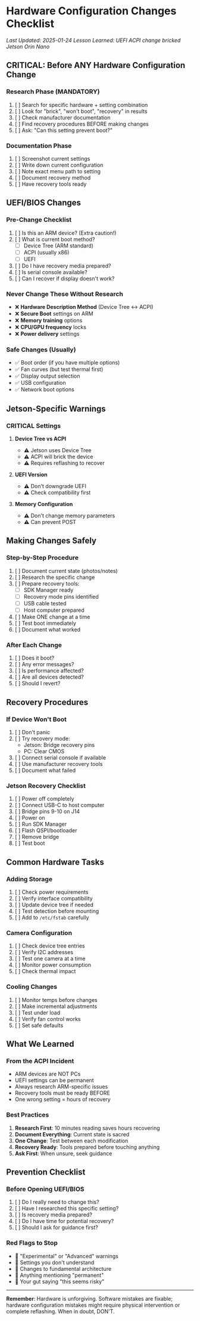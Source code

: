# Hardware Configuration Changes Checklist

*Last Updated: 2025-01-24*
*Lesson Learned: UEFI ACPI change bricked Jetson Orin Nano*

## CRITICAL: Before ANY Hardware Configuration Change

### Research Phase (MANDATORY)
1. [ ] Search for specific hardware + setting combination
2. [ ] Look for "brick", "won't boot", "recovery" in results
3. [ ] Check manufacturer documentation
4. [ ] Find recovery procedures BEFORE making changes
5. [ ] Ask: "Can this setting prevent boot?"

### Documentation Phase
1. [ ] Screenshot current settings
2. [ ] Write down current configuration
3. [ ] Note exact menu path to setting
4. [ ] Document recovery method
5. [ ] Have recovery tools ready

## UEFI/BIOS Changes

### Pre-Change Checklist
1. [ ] Is this an ARM device? (Extra caution!)
2. [ ] What is current boot method?
   - [ ] Device Tree (ARM standard)
   - [ ] ACPI (usually x86)
   - [ ] UEFI
3. [ ] Do I have recovery media prepared?
4. [ ] Is serial console available?
5. [ ] Can I recover if display doesn't work?

### Never Change These Without Research
- ❌ **Hardware Description Method** (Device Tree ↔ ACPI)
- ❌ **Secure Boot** settings on ARM
- ❌ **Memory training** options
- ❌ **CPU/GPU frequency** locks
- ❌ **Power delivery** settings

### Safe Changes (Usually)
- ✅ Boot order (if you have multiple options)
- ✅ Fan curves (but test thermal first)
- ✅ Display output selection
- ✅ USB configuration
- ✅ Network boot options

## Jetson-Specific Warnings

### CRITICAL Settings
1. **Device Tree vs ACPI**
   - ⚠️ Jetson uses Device Tree
   - ⚠️ ACPI will brick the device
   - ⚠️ Requires reflashing to recover

2. **UEFI Version**
   - ⚠️ Don't downgrade UEFI
   - ⚠️ Check compatibility first

3. **Memory Configuration**
   - ⚠️ Don't change memory parameters
   - ⚠️ Can prevent POST

## Making Changes Safely

### Step-by-Step Procedure
1. [ ] Document current state (photos/notes)
2. [ ] Research the specific change
3. [ ] Prepare recovery tools:
   - [ ] SDK Manager ready
   - [ ] Recovery mode pins identified
   - [ ] USB cable tested
   - [ ] Host computer prepared
4. [ ] Make ONE change at a time
5. [ ] Test boot immediately
6. [ ] Document what worked

### After Each Change
1. [ ] Does it boot?
2. [ ] Any error messages?
3. [ ] Is performance affected?
4. [ ] Are all devices detected?
5. [ ] Should I revert?

## Recovery Procedures

### If Device Won't Boot
1. [ ] Don't panic
2. [ ] Try recovery mode:
   - Jetson: Bridge recovery pins
   - PC: Clear CMOS
3. [ ] Connect serial console if available
4. [ ] Use manufacturer recovery tools
5. [ ] Document what failed

### Jetson Recovery Checklist
1. [ ] Power off completely
2. [ ] Connect USB-C to host computer
3. [ ] Bridge pins 9-10 on J14
4. [ ] Power on
5. [ ] Run SDK Manager
6. [ ] Flash QSPI/bootloader
7. [ ] Remove bridge
8. [ ] Test boot

## Common Hardware Tasks

### Adding Storage
1. [ ] Check power requirements
2. [ ] Verify interface compatibility
3. [ ] Update device tree if needed
4. [ ] Test detection before mounting
5. [ ] Add to `/etc/fstab` carefully

### Camera Configuration
1. [ ] Check device tree entries
2. [ ] Verify I2C addresses
3. [ ] Test one camera at a time
4. [ ] Monitor power consumption
5. [ ] Check thermal impact

### Cooling Changes
1. [ ] Monitor temps before changes
2. [ ] Make incremental adjustments
3. [ ] Test under load
4. [ ] Verify fan control works
5. [ ] Set safe defaults

## What We Learned

### From the ACPI Incident
- ARM devices are NOT PCs
- UEFI settings can be permanent
- Always research ARM-specific issues
- Recovery tools must be ready BEFORE
- One wrong setting = hours of recovery

### Best Practices
1. **Research First**: 10 minutes reading saves hours recovering
2. **Document Everything**: Current state is sacred
3. **One Change**: Test between each modification
4. **Recovery Ready**: Tools prepared before touching anything
5. **Ask First**: When unsure, seek guidance

## Prevention Checklist

### Before Opening UEFI/BIOS
1. [ ] Do I really need to change this?
2. [ ] Have I researched this specific setting?
3. [ ] Is recovery media prepared?
4. [ ] Do I have time for potential recovery?
5. [ ] Should I ask for guidance first?

### Red Flags to Stop
- 🚩 "Experimental" or "Advanced" warnings
- 🚩 Settings you don't understand
- 🚩 Changes to fundamental architecture
- 🚩 Anything mentioning "permanent"
- 🚩 Your gut saying "this seems risky"

---

**Remember**: Hardware is unforgiving. Software mistakes are fixable; hardware configuration mistakes might require physical intervention or complete reflashing. When in doubt, DON'T.